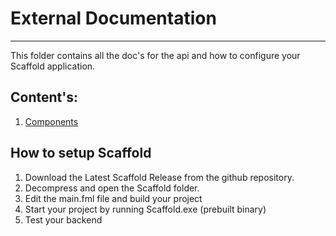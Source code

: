 # External Documentation

---
This folder contains all the doc's for the api and how to configure your Scaffold 
application.

## Content's:
1. [Components](component's.md)


## How to setup Scaffold
1. Download the Latest Scaffold Release from the github repository.
2. Decompress and open the Scaffold folder.
3. Edit the main.fml file and build your project
4. Start your project by running Scaffold.exe (prebuilt binary)
5. Test your backend
